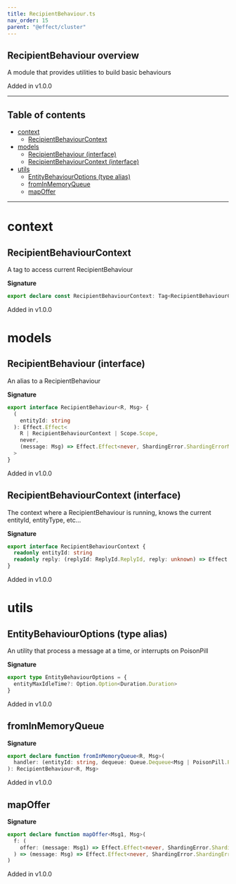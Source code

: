 ```yaml
---
title: RecipientBehaviour.ts
nav_order: 15
parent: "@effect/cluster"
---
```


## RecipientBehaviour overview

A module that provides utilities to build basic behaviours

Added in v1.0.0

---

<h2 class="text-delta">Table of contents</h2>

- [context](#context)
  - [RecipientBehaviourContext](#recipientbehaviourcontext)
- [models](#models)
  - [RecipientBehaviour (interface)](#recipientbehaviour-interface)
  - [RecipientBehaviourContext (interface)](#recipientbehaviourcontext-interface)
- [utils](#utils)
  - [EntityBehaviourOptions (type alias)](#entitybehaviouroptions-type-alias)
  - [fromInMemoryQueue](#frominmemoryqueue)
  - [mapOffer](#mapoffer)

---

# context

## RecipientBehaviourContext

A tag to access current RecipientBehaviour

**Signature**

```ts
export declare const RecipientBehaviourContext: Tag<RecipientBehaviourContext, RecipientBehaviourContext>
```

Added in v1.0.0

# models

## RecipientBehaviour (interface)

An alias to a RecipientBehaviour

**Signature**

```ts
export interface RecipientBehaviour<R, Msg> {
  (
    entityId: string
  ): Effect.Effect<
    R | RecipientBehaviourContext | Scope.Scope,
    never,
    (message: Msg) => Effect.Effect<never, ShardingError.ShardingErrorMessageQueue, void>
  >
}
```

Added in v1.0.0

## RecipientBehaviourContext (interface)

The context where a RecipientBehaviour is running, knows the current entityId, entityType, etc...

**Signature**

```ts
export interface RecipientBehaviourContext {
  readonly entityId: string
  readonly reply: (replyId: ReplyId.ReplyId, reply: unknown) => Effect.Effect<never, never, void>
}
```

Added in v1.0.0

# utils

## EntityBehaviourOptions (type alias)

An utility that process a message at a time, or interrupts on PoisonPill

**Signature**

```ts
export type EntityBehaviourOptions = {
  entityMaxIdleTime?: Option.Option<Duration.Duration>
}
```

Added in v1.0.0

## fromInMemoryQueue

**Signature**

```ts
export declare function fromInMemoryQueue<R, Msg>(
  handler: (entityId: string, dequeue: Queue.Dequeue<Msg | PoisonPill.PoisonPill>) => Effect.Effect<R, never, void>
): RecipientBehaviour<R, Msg>
```

Added in v1.0.0

## mapOffer

**Signature**

```ts
export declare function mapOffer<Msg1, Msg>(
  f: (
    offer: (message: Msg1) => Effect.Effect<never, ShardingError.ShardingErrorMessageQueue, void>
  ) => (message: Msg) => Effect.Effect<never, ShardingError.ShardingErrorMessageQueue, void>
)
```

Added in v1.0.0
